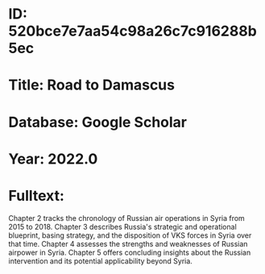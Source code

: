 # ID: 520bce7e7aa54c98a26c7c916288b5ec
# Title: Road to Damascus
# Database: Google Scholar
# Year: 2022.0
# Fulltext:
Chapter 2 tracks the chronology of Russian air operations in Syria from 2015 to 2018.
Chapter 3 describes Russia's strategic and operational blueprint, basing strategy, and the disposition of VKS forces in Syria over that time.
Chapter 4 assesses the strengths and weaknesses of Russian airpower in Syria.
Chapter 5 offers concluding insights about the Russian intervention and its potential applicability beyond Syria.